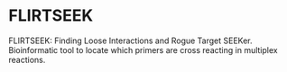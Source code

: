 # FLIRTSEEK
FLIRTSEEK: Finding Loose Interactions and Rogue Target SEEKer. Bioinformatic tool to locate which primers are cross reacting in multiplex reactions.

